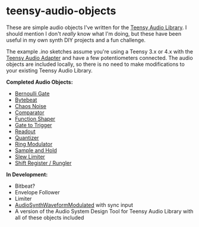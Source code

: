 # teensy-audio-objects

These are simple audio objects I've written for the [Teensy Audio Library](https://www.pjrc.com/teensy/td_libs_Audio.html). I should mention I don't _really_ know what I'm doing, but these have been useful in my own synth DIY projects and a fun challenge.

The example .ino sketches assume you're using a Teensy 3.x or 4.x with the [Teensy Audio Adapter](https://www.pjrc.com/store/teensy3_audio.html) and have a few potentiometers connected. The audio objects are included locally, so there is no need to make modifications to your existing Teensy Audio Library.

**Completed Audio Objects:**

* [Bernoulli Gate](https://github.com/MattKuebrich/teensy-audio-objects/tree/main/bernoulligate)
* [Bytebeat](https://github.com/MattKuebrich/teensy-audio-objects/tree/main/bytebeat)
* [Chaos Noise](https://github.com/MattKuebrich/teensy-audio-objects/tree/main/chaosnoise)
* [Comparator](https://github.com/MattKuebrich/teensy-audio-objects/tree/main/comparator)
* [Function Shaper](https://github.com/MattKuebrich/teensy-audio-objects/tree/main/functionshaper)
* [Gate to Trigger](https://github.com/MattKuebrich/teensy-audio-objects/tree/main/gatetotrigger)
* [Readout](https://github.com/MattKuebrich/teensy-audio-objects/tree/main/readout)
* [Quantizer](https://github.com/MattKuebrich/teensy-audio-objects/tree/main/quantizer)
* [Ring Modulator](https://github.com/MattKuebrich/teensy-audio-objects/tree/main/ringmodulator)
* [Sample and Hold](https://github.com/MattKuebrich/teensy-audio-objects/tree/main/samplehold)
* [Slew Limiter](https://github.com/MattKuebrich/teensy-audio-objects/tree/main/slewlimiter)
* [Shift Register / Rungler](https://github.com/MattKuebrich/teensy-audio-objects/tree/main/shiftregister)

**In Development:**
* Bitbeat?
* Envelope Follower
* Limiter
* [AudioSynthWaveformModulated](https://www.pjrc.com/teensy/gui/?info=AudioSynthWaveformModulated) with sync input
* A version of the Audio System Design Tool for Teensy Audio Library with all of these objects included

